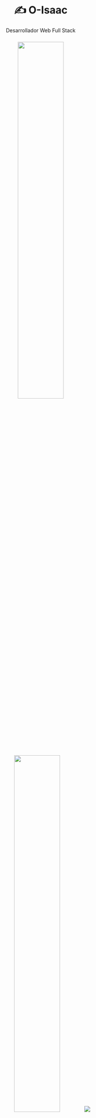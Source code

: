 <h1 align="center">✍ O-Isaac</h1>
<p  align="center">Desarrollador Web Full Stack</p>

###

<p align="center">
  <img height="50%" width="auto" src ="https://github-readme-stats.vercel.app/api?username=o-isaac&show_icons=true&count_private=true&hide_border=true&hide=issues,contribs&bg_color=00000000">
  <img height="50%" width="auto" src ="https://github-readme-stats.vercel.app/api/top-langs/?username=o-isaac&layout=compact&hide_border=true&bg_color=00000000&langs_count=6&hide=jupyter%20notebook,tex,css,php&exclude_repo=Pacman-AI">
  <img src ="https://github-readme-streak-stats.herokuapp.com?user=o-isaac&hide_border=true&background=FFFFFF00">
</p>


<p align="center">
  <a href="https://github.com/O-Isaac/FGO-Daily-Login">
    <img align="center" src="https://github-readme-stats.vercel.app/api/pin/?username=o-isaac&repo=FGO-Daily-Login" />
  </a>
  <a href="https://github.com/anuraghazra/anuraghazra.github.io">
    <img align="center" src="https://github-readme-stats.vercel.app/api/pin/?username=atlasacademy&repo=apps" />
  </a>
</p>
